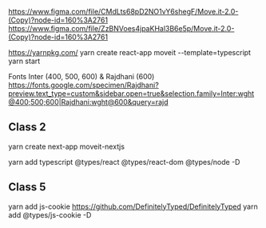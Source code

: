 https://www.figma.com/file/CMdLts68pD2NO1vY6shegF/Move.it-2.0-(Copy)?node-id=160%3A2761
https://www.figma.com/file/ZzBNVoes4jpaKHal3B6e5p/Move.it-2.0-(Copy)?node-id=160%3A2761

https://yarnpkg.com/
yarn create react-app moveit --template=typescript
yarn start

Fonts Inter (400, 500, 600) & Rajdhani (600)
https://fonts.google.com/specimen/Rajdhani?preview.text_type=custom&sidebar.open=true&selection.family=Inter:wght@400;500;600|Rajdhani:wght@600&query=rajd

## Class 2

yarn create next-app moveit-nextjs

yarn add typescript @types/react @types/react-dom @types/node -D

## Class 5

yarn add js-cookie
https://github.com/DefinitelyTyped/DefinitelyTyped
yarn add @types/js-cookie -D
